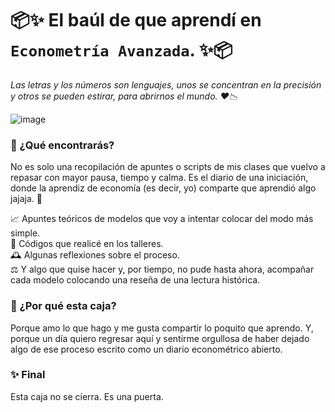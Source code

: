 # 📦✨ El baúl de que aprendí en `Econometría Avanzada`. ✨📦

*Las letras y los números son lenguajes, unos se concentran en la precisión y otros se pueden estirar, para abrirnos el mundo. ❤️📉*

![image](https://github.com/user-attachments/assets/9774865e-e974-4280-a109-382753cf25f1)


### 🌿 ¿Qué encontrarás?

No es solo una recopilación de apuntes o scripts de mis clases que vuelvo a repasar con mayor pausa, tiempo y calma. Es el diario de una iniciación, donde la aprendiz de economía (es decir, yo) comparte que aprendió algo jajaja. 🌿

📈 Apuntes teóricos de modelos que voy a intentar colocar del modo más simple.  
🧠 Códigos que realicé en los talleres.  
🕰️ Algunas reflexiones sobre el proceso.  
⚖️ Y algo que quise hacer y, por tiempo, no pude hasta ahora, acompañar cada modelo colocando una reseña de una lectura histórica. 



### 🦋 ¿Por qué esta caja?
Porque amo lo que hago y me gusta compartir lo poquito que aprendo. Y, porque un día quiero regresar aquí y sentirme orgullosa de haber dejado algo de ese proceso escrito como un diario econométrico abierto. 

### ✨ Final
Esta caja no se cierra.
Es una puerta.
